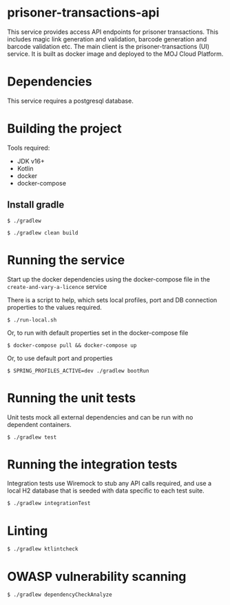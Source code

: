 # prisoner-transactions-api

This service provides access API endpoints for prisoner transactions. This includes magic link generation and validation, barcode generation and barcode validation etc.
The main client is the prisoner-transactions (UI) service.
It is built as  docker image and deployed to the MOJ Cloud Platform.

# Dependencies

This service requires a postgresql database.

# Building the project

Tools required:

* JDK v16+
* Kotlin
* docker
* docker-compose

## Install gradle

`$ ./gradlew`

`$ ./gradlew clean build`

# Running the service

Start up the docker dependencies using the docker-compose file in the `create-and-vary-a-licence` service

There is a script to help, which sets local profiles, port and DB connection properties to the 
values required.

`$ ./run-local.sh`

Or, to run with default properties set in the docker-compose file

`$ docker-compose pull && docker-compose up`

Or, to use default port and properties

`$ SPRING_PROFILES_ACTIVE=dev ./gradlew bootRun`


# Running the unit tests

Unit tests mock all external dependencies and can be run with no dependent containers.

`$ ./gradlew test`

# Running the integration tests

Integration tests use Wiremock to stub any API calls required, and use a local H2 database 
that is seeded with data specific to each test suite.

`$ ./gradlew integrationTest`

# Linting

`$ ./gradlew ktlintcheck`

# OWASP vulnerability scanning

`$ ./gradlew dependencyCheckAnalyze`

